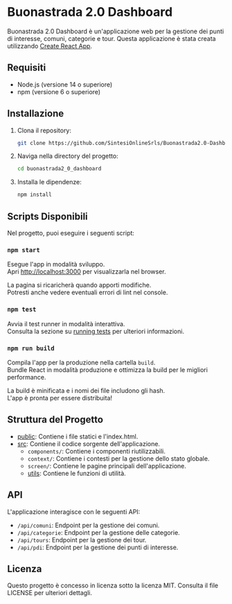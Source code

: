 # Buonastrada 2.0 Dashboard

Buonastrada 2.0 Dashboard è un'applicazione web per la gestione dei punti di interesse, comuni, categorie e tour. Questa applicazione è stata creata utilizzando [Create React App](https://github.com/facebook/create-react-app).

## Requisiti

- Node.js (versione 14 o superiore)
- npm (versione 6 o superiore)

## Installazione

1. Clona il repository:

    ```sh
    git clone https://github.com/SintesiOnlineSrls/Buonastrada2.0-Dashboard.git
    ```

2. Naviga nella directory del progetto:

    ```sh
    cd buonastrada2_0_dashboard
    ```

3. Installa le dipendenze:

    ```sh
    npm install
    ```

## Scripts Disponibili

Nel progetto, puoi eseguire i seguenti script:

### `npm start`

Esegue l'app in modalità sviluppo.\
Apri [http://localhost:3000](http://localhost:3000) per visualizzarla nel browser.

La pagina si ricaricherà quando apporti modifiche.\
Potresti anche vedere eventuali errori di lint nel console.

### `npm test`

Avvia il test runner in modalità interattiva.\
Consulta la sezione su [running tests](https://facebook.github.io/create-react-app/docs/running-tests) per ulteriori informazioni.

### `npm run build`

Compila l'app per la produzione nella cartella `build`.\
Bundle React in modalità produzione e ottimizza la build per le migliori performance.

La build è minificata e i nomi dei file includono gli hash.\
L'app è pronta per essere distribuita!

## Struttura del Progetto

- [public](http://_vscodecontentref_/1): Contiene i file statici e l'index.html.
- [src](http://_vscodecontentref_/2): Contiene il codice sorgente dell'applicazione.
  - `components/`: Contiene i componenti riutilizzabili.
  - `context/`: Contiene i contesti per la gestione dello stato globale.
  - `screen/`: Contiene le pagine principali dell'applicazione.
  - [utils](http://_vscodecontentref_/3): Contiene le funzioni di utilità.

## API

L'applicazione interagisce con le seguenti API:

- `/api/comuni`: Endpoint per la gestione dei comuni.
- `/api/categorie`: Endpoint per la gestione delle categorie.
- `/api/tours`: Endpoint per la gestione dei tour.
- `/api/pdi`: Endpoint per la gestione dei punti di interesse.

## Licenza

Questo progetto è concesso in licenza sotto la licenza MIT. Consulta il file LICENSE per ulteriori dettagli.
